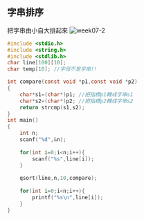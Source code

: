 ## 字串排序
把字串由小自大排起來
![week07-2](https://user-images.githubusercontent.com/79676845/114121120-62c4cd00-9920-11eb-86ca-24333a8b4b73.png)

```c
#include <stdio.h>
#include <string.h>
#include <stdlib.h>
char line[100][10];
char temp[10]; //字母不是字串!!

int compare(const void *p1,const void *p2)
{
	char*s1=(char*)p1; //把指標p1轉成字串s1
	char*s2=(char*)p2; //把指標p2轉成字串s2
	return strcmp(s1,s2);
}
int main()
{
	int n;
	scanf("%d",&n);
	
	for(int i=0;i<n;i++){
		scanf("%s",line[i]);
	}
	
	qsort(line,n,10,compare);
	
	for(int i=0;i<n;i++){
		printf("%s\n",line[i]);
	}
}
```

